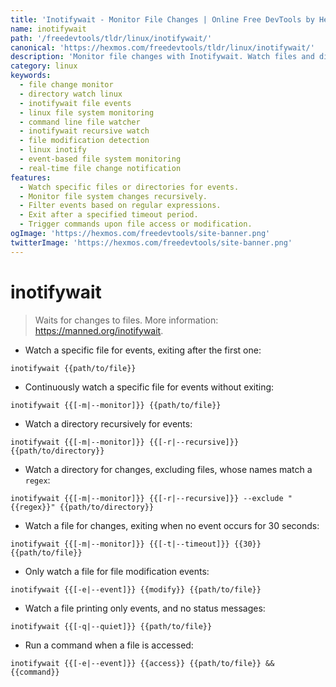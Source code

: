 ```yaml
---
title: 'Inotifywait - Monitor File Changes | Online Free DevTools by Hexmos'
name: inotifywait
path: '/freedevtools/tldr/linux/inotifywait/'
canonical: 'https://hexmos.com/freedevtools/tldr/linux/inotifywait/'
description: 'Monitor file changes with Inotifywait. Watch files and directories for specific events, such as modification, access, or creation. Free online tool, no registration required.'
category: linux
keywords:
  - file change monitor
  - directory watch linux
  - inotifywait file events
  - linux file system monitoring
  - command line file watcher
  - inotifywait recursive watch
  - file modification detection
  - linux inotify
  - event-based file system monitoring
  - real-time file change notification
features:
  - Watch specific files or directories for events.
  - Monitor file system changes recursively.
  - Filter events based on regular expressions.
  - Exit after a specified timeout period.
  - Trigger commands upon file access or modification.
ogImage: 'https://hexmos.com/freedevtools/site-banner.png'
twitterImage: 'https://hexmos.com/freedevtools/site-banner.png'
---
```


# inotifywait

> Waits for changes to files.
> More information: <https://manned.org/inotifywait>.

- Watch a specific file for events, exiting after the first one:

`inotifywait {{path/to/file}}`

- Continuously watch a specific file for events without exiting:

`inotifywait {{[-m|--monitor]}} {{path/to/file}}`

- Watch a directory recursively for events:

`inotifywait {{[-m|--monitor]}} {{[-r|--recursive]}} {{path/to/directory}}`

- Watch a directory for changes, excluding files, whose names match a `regex`:

`inotifywait {{[-m|--monitor]}} {{[-r|--recursive]}} --exclude "{{regex}}" {{path/to/directory}}`

- Watch a file for changes, exiting when no event occurs for 30 seconds:

`inotifywait {{[-m|--monitor]}} {{[-t|--timeout]}} {{30}} {{path/to/file}}`

- Only watch a file for file modification events:

`inotifywait {{[-e|--event]}} {{modify}} {{path/to/file}}`

- Watch a file printing only events, and no status messages:

`inotifywait {{[-q|--quiet]}} {{path/to/file}}`

- Run a command when a file is accessed:

`inotifywait {{[-e|--event]}} {{access}} {{path/to/file}} && {{command}}`

